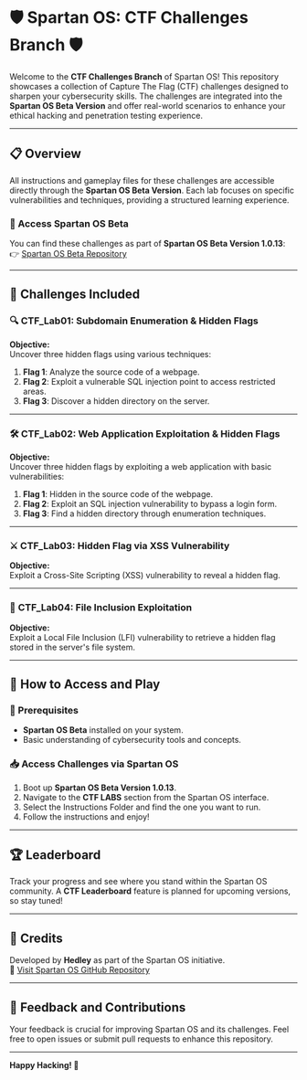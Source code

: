 # 🛡️ Spartan OS: CTF Challenges Branch 🛡️  

Welcome to the **CTF Challenges Branch** of Spartan OS! This repository showcases a collection of Capture The Flag (CTF) challenges designed to sharpen your cybersecurity skills. The challenges are integrated into the **Spartan OS Beta Version** and offer real-world scenarios to enhance your ethical hacking and penetration testing experience.

---

## 📋 Overview  

All instructions and gameplay files for these challenges are accessible directly through the **Spartan OS Beta Version**. Each lab focuses on specific vulnerabilities and techniques, providing a structured learning experience. 

### 🔗 Access Spartan OS Beta  
You can find these challenges as part of **Spartan OS Beta Version 1.0.13**:  
👉 [Spartan OS Beta Repository](https://github.com/Hedleys-Projects/cyberspartans/tree/SpartanOS-BETA-Version-1.0.13)

---

## 🧩 Challenges Included  

### 🔍 **CTF_Lab01: Subdomain Enumeration & Hidden Flags**  
**Objective:**  
Uncover three hidden flags using various techniques:  
1. **Flag 1**: Analyze the source code of a webpage.  
2. **Flag 2**: Exploit a vulnerable SQL injection point to access restricted areas.  
3. **Flag 3**: Discover a hidden directory on the server.  

---

### 🛠️ **CTF_Lab02: Web Application Exploitation & Hidden Flags**  
**Objective:**  
Uncover three hidden flags by exploiting a web application with basic vulnerabilities:  
1. **Flag 1**: Hidden in the source code of the webpage.  
2. **Flag 2**: Exploit an SQL injection vulnerability to bypass a login form.  
3. **Flag 3**: Find a hidden directory through enumeration techniques.  

---

### ⚔️ **CTF_Lab03: Hidden Flag via XSS Vulnerability**  
**Objective:**  
Exploit a Cross-Site Scripting (XSS) vulnerability to reveal a hidden flag.  

---

### 📂 **CTF_Lab04: File Inclusion Exploitation**  
**Objective:**  
Exploit a Local File Inclusion (LFI) vulnerability to retrieve a hidden flag stored in the server's file system.  

---

## 🚀 How to Access and Play  

### 🔧 Prerequisites  
- **Spartan OS Beta** installed on your system.  
- Basic understanding of cybersecurity tools and concepts.  

### 📥 Access Challenges via Spartan OS  
1. Boot up **Spartan OS Beta Version 1.0.13**.  
2. Navigate to the **CTF LABS** section from the Spartan OS interface.
3. Select the Instructions Folder and find the one you want to run. 
4. Follow the instructions and enjoy!

---

## 🏆 Leaderboard  

Track your progress and see where you stand within the Spartan OS community. A **CTF Leaderboard** feature is planned for upcoming versions, so stay tuned!

---

## 🎨 Credits  
Developed by **Hedley** as part of the Spartan OS initiative.  
🔗 [Visit Spartan OS GitHub Repository](https://github.com/Hedleys-Projects/cyberspartans)  

---

## 🌟 Feedback and Contributions  

Your feedback is crucial for improving Spartan OS and its challenges. Feel free to open issues or submit pull requests to enhance this repository.  

---

**Happy Hacking! 🎯**  
